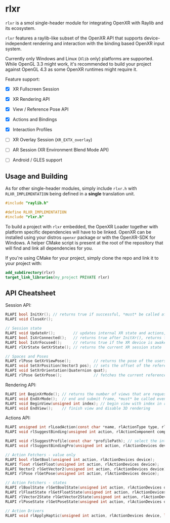 # rlxr
`rlxr` is a smol single-header module for integrating OpenXR with Raylib and its ecosystem.

`rlxr` features a raylib-like subset of the OpenXR API that supports device-independent rendering and interaction with the binding based OpenXR input system.

Currently only Windows and Linux (`Xlib` only) platforms are supported. While OpenGL 3.3 might work, it's recommended to build your project against OpenGL 4.3 as some OpenXR runtimes might require it.

Feature support:
- [x] XR Fullscreen Session
- [x] XR Rendering API
- [x] View / Reference Pose API
- [x] Actions and Bindings
- [x] Interaction Profiles

- [ ] XR Overlay Session (`XR_EXTX_overlay`)
- [ ] AR Session (XR Environment Blend Mode API)
- [ ] Android / GLES support

## Usage and Building

As for other single-header modules, simply include `rlxr.h` with `RLXR_IMPLEMENTATION` being defined in a **single** translation unit.
```c
#include "raylib.h"

#define RLXR_IMPLEMENTATION
#include "rlxr.h"
```

To build a project with `rlxr` embedded, the OpenXR Loader together with platform specific dependencies will have to be linked. OpenXR can be installed using your distros `openxr` package or with the OpenXR-SDK for Windows. A helper CMake script is present at the root of the repository that will find and link all dependencies for you.

If you're using CMake for your project, simply clone the repo and link it to your project with:
```cmake
add_subdirectory(rlxr)
target_link_libraries(my_project PRIVATE rlxr)
```

## API Cheatsheet

Session API:
```c
RLAPI bool InitXr(); // returns true if successful, *must* be called after InitWindow or rlglInit
RLAPI void CloseXr();

// Session state
RLAPI void UpdateXr();        // updates internal XR state and actions, *must* be called every frame before BeginXrMode
RLAPI bool IsXrConnected();   // returns true after InitXr(), returns false after CloseXr() or a fatal XR error
RLAPI bool IsXrFocused();     // returns true if the XR device is awake and providing input to the app
RLAPI rlXrState GetXrState(); // returns the current XR session state

// Spaces and Poses
RLAPI rlPose GetXrViewPose();          // returns the pose of the users view (usually the centroid between XR views used in BeginView)
RLAPI void SetXrPosition(Vector3 pos); // sets the offset of the reference frame, this offsets the entire play space (including the users cameras / views) by [pos] allowing you to move the player throughout a virtual space
RLAPI void SetXrOrientation(Quaternion quat);
RLAPI rlPose GetXrPose();              // fetches the current reference frame offsets
```

Rendering API:
```c
RLAPI int BeginXrMode(); // returns the number of views that are requested by the xr runtime (returns 0 if rendering is not required by the runtime, eg. app is not visible to user)
RLAPI void EndXrMode();  // end and submit frame, *must* be called even when 0 views are requested
RLAPI void BeginView(unsigned int index); // begin view with index in range [0, request_count), this sets up 3D rendering with an internal camera matching the view
RLAPI void EndView();    // finish view and disable 3D rendering
```

Actions API:
```c
RLAPI unsigned int rlLoadAction(const char *name, rlActionType type, rlActionDevices devices); // register a new action with the XR runtime; [mustn't be called after first UpdateXr() call]
RLAPI void rlSuggestBinding(unsigned int action, rlActionComponent component); // suggest a binding for an action, this can be ignored / remapped by the XR runtime; [mustn't be called after first UpdateXr() call]

RLAPI void rlSuggestProfile(const char *profilePath); // select the interaction profile used for following binding suggestions (by default /interaction_profiles/khr/simple_controller), the same profile mustn't be selected twice; [mustn't be called after UpdateXr]
RLAPI void rlSuggestBindingPro(unsigned int action, rlActionDevices devices, const char *componentPath); // suggest a binding with a direct openxr component path; [mustn't be called after UpdateXr]

// Action Fetchers - value only
RLAPI bool rlGetBool(unsigned int action, rlActionDevices device);
RLAPI float rlGetFloat(unsigned int action, rlActionDevices device);
RLAPI Vector2 rlGetVector2(unsigned int action, rlActionDevices device);
RLAPI rlPose rlGetPose(unsigned int action, rlActionDevices device);

// Action Fetchers - states
RLAPI rlBoolState rlGetBoolState(unsigned int action, rlActionDevices device);
RLAPI rlFloatState rlGetFloatState(unsigned int action, rlActionDevices device);
RLAPI rlVector2State rlGetVector2State(unsigned int action, rlActionDevices device);
RLAPI rlPoseState rlGetPoseState(unsigned int action, rlActionDevices device);

// Action Drivers
RLAPI void rlApplyHaptic(unsigned int action, rlActionDevices device, long duration, float amplitude); // duration in nanoseconds (-1 == min supported duration by runtime), aplitude in range [0.0, 1.0]
```
